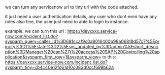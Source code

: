 we can turn any servicenow url to tiny url with the code attached.

it just need a user authentication details, any user who dont even have any roles also fine, the user just need to able to login to instance.

example:
we can turn this url :
https://devxxxx.service-now.com/incident_list.do?sysparm_query=caller_id%3D681ccaf9c0a8016400b98a06818d57c7%5Epriority%3D1%5Estate%3D2%5Esys_updated_by%3Dadmin%5Eshort_description%3DManager%20can%27t%20access%20SAP%20Controlling%20application&sysparm_first_row=1&sysparm_view=
to this:
https://devxxxx.service-now.com/incident_list.do?sysparm_tiny=cb4c40e12fd61d10c083d0ccf699b62a
